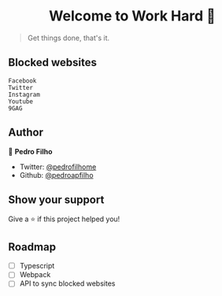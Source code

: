 <h1 align="center">Welcome to Work Hard 💪</h1>

> Get things done, that's it.

## Blocked websites

```
Facebook
Twitter
Instagram
Youtube
9GAG
```

## Author

👤 **Pedro Filho**

- Twitter: [@pedrofilhome](https://twitter.com/pedrofilhome)
- Github: [@pedroapfilho](https://github.com/pedroapfilho)

## Show your support

Give a ⭐️ if this project helped you!

## Roadmap

- [ ] Typescript
- [ ] Webpack
- [ ] API to sync blocked websites
